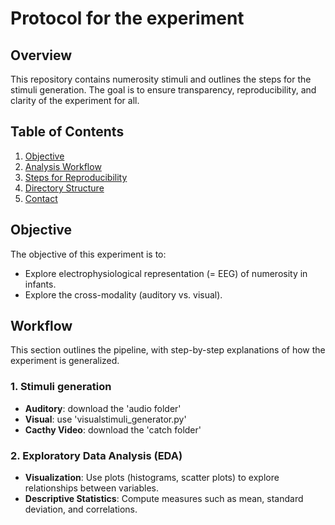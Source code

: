 # Protocol for the experiment

## Overview

This repository contains numerosity stimuli and outlines the steps for the stimuli generation. The goal is to ensure transparency, reproducibility, and clarity of the experiment for all.

## Table of Contents

1. [Objective](#objective)
2. [Analysis Workflow](#analysis-workflow)
3. [Steps for Reproducibility](#steps-for-reproducibility)
4. [Directory Structure](#directory-structure)
5. [Contact](#contact)


## Objective

The objective of this experiment is to:
- Explore electrophysiological representation (= EEG) of numerosity in infants.
- Explore the cross-modality (auditory vs. visual).


## Workflow

This section outlines the pipeline, with step-by-step explanations of how the experiment is generalized.

### 1. Stimuli generation
- **Auditory**: download the 'audio folder'
- **Visual**: use 'visualstimuli_generator.py' 
- **Cacthy Video**: download the 'catch folder'

### 2. Exploratory Data Analysis (EDA)
- **Visualization**: Use plots (histograms, scatter plots) to explore relationships between variables.
- **Descriptive Statistics**: Compute measures such as mean, standard deviation, and correlations.





